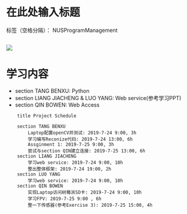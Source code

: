 ﻿# 在此处输入标题

标签（空格分隔）： NUSProgramManagement

![](https://github.com/TANGBEN7/Smart_Home_Management/blob/master/7-24%20Schedule.JPG)
---

# 学习内容
- section TANG BENXU: Python
- section LIANG JIACHENG & LUO YANG: Web service(参考学习PPT)
- section QIN BOWEN: Web Access

```gantt
    title Project Schedule
    
    section TANG BENXU
        Laptop配置openCV并测试: 2019-7-24 9:00, 3h
        学习编写Reconize代码: 2019-7-24 13:00, 6h
        Assginment 1: 2019-7-25 9:00, 3h
        尝试与section QIN建立连接: 2019-7-25 13:00, 6h
    section LIANG JIACHENG
        学习web service: 2019-7-24 9:00, 10h
        整出整体框架: 2019-7-24 19:00, 2h
    section LUO YANG 
        学习web service: 2019-7-24 9:00, 10h
    section QIN BOWEN
        实现Laptop访问树莓派SD卡: 2019-7-24 9:00, 10h
        学习FPV: 2019-7-25 9:00 , 6h
        整一下传感器(参考Exercise 3): 2019-7-25 15:00, 4h
```






